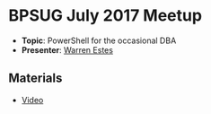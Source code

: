 # BPSUG July 2017 Meetup

* **Topic**: PowerShell for the occasional DBA
* **Presenter**: [Warren Estes](https://twitter.com/warren2600)

## Materials

* [Video](https://www.youtube.com/watch?v=Ztn1zsWScuc)